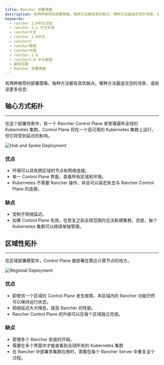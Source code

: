 ```yaml
---
title: Rancher 部署策略
description: 有两种推荐的部署策略，每种方法都有其优缺点。哪种方法最适合您的场景，请阅读更多信息。轴心方式拓扑，在这个部署场景中，有一个 Rancher Control Plane 来管理遍布全球的 Kubernetes 集群。Control Plane 将在一个高可用的 Kubernetes 集群上运行，但它将受到延迟的影响。区域性拓扑，在区域部署模型中，Control Plane 被部署在靠近计算节点的地方。
keywords:
  - rancher 2.0中文文档
  - rancher 2.x 中文文档
  - rancher中文
  - rancher 2.0中文
  - rancher2
  - rancher教程
  - rancher中国
  - rancher 2.0
  - rancher2.0 中文教程
  - 最佳实践
  - Rancher 部署策略
---
```


有两种推荐的部署策略，每种方法都有其优缺点。哪种方法最适合您的场景，请阅读更多信息:

## 轴心方式拓扑

---

在这个部署场景中，有一个 Rancher Control Plane 来管理遍布全球的 Kubernetes 集群。Control Plane 将在一个高可用的 Kubernetes 集群上运行，但它将受到延迟的影响。

![Hub and Spoke Deployment](/img/rancher/bpg/hub-and-spoke.png)

### 优点

- 环境可以具有跨区域的节点和网络连接。
- 单一 Control Plane 界面，查看所有区域和环境。
- Kubernetes 不需要 Rancher 操作，并且可以容忍失去与 Rancher Control Plane 的连接。

### 缺点

- 受制于网络延迟。
- 如果 Control Plane 失效，在恢复之前全球范围内无法新建集群。但是，每个 Kubernetes 集群可以继续单独管理。

## 区域性拓扑

---

在区域部署模型中，Control Plane 被部署在靠近计算节点的地方。

![Regional Deployment](/img/rancher/bpg/regional.png)

### 优点

- 即使另一个区域的 Control Plane 发生故障，本区域内的 Rancher 功能仍然可以保持运行状态。
- 网络延迟大大降低，提高 Rancher 的性能。
- Rancher Control Plane 的升级可以在每个区域独立完成。

### 缺点

- 管理多个 Rancher 安装的开销。
- 需要在多个界面中才能查看到全球所有的 Kubernetes 集群
- 在 Rancher 中部署多集群应用时，需要在每个 Rancher Server 中重复这个过程。
